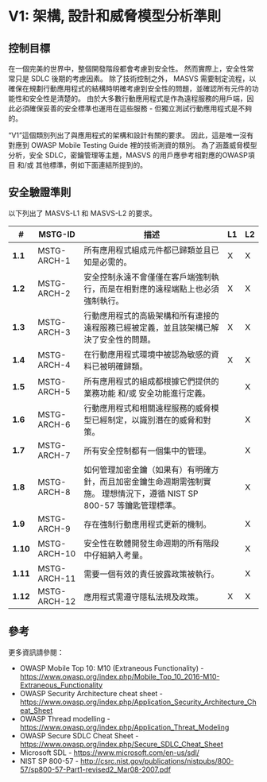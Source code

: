# V1: 架構, 設計和威脅模型分析準則

## 控制目標

在一個完美的世界中，整個開發階段都會考慮到安全性。 然而實際上，安全性常常只是 SDLC 後期的考慮因素。 除了技術控制之外， MASVS 需要制定流程，以確保在規劃行動應用程式的結構時明確考慮到安全性的問題，並確認所有元件的功能性和安全性是清楚的。 由於大多數行動應用程式是作為遠程服務的用戶端，因此必須確保妥善的安全標準也運用在這些服務 - 但獨立測試行動應用程式是不夠的。

“V1”這個類別列出了與應用程式的架構和設計有關的要求。 因此，這是唯一沒有對應到 OWASP Mobile Testing Guide 裡的技術測資的類別。 為了涵蓋威脅模型分析，安全 SDLC，密鑰管理等主題，MASVS 的用戶應參考相對應的OWASP項目 和/或 其他標準，例如下面連結所提到的。

## 安全驗證準則

以下列出了 MASVS-L1 和 MASVS-L2 的要求。

| # | MSTG-ID | 描述 | L1 | L2 |
| --- | --- | --- | --- | --- |
| **1.1** | MSTG-ARCH-1 | 所有應用程式組成元件都已歸類並且已知是必需的。 | X | X |
| **1.2** | MSTG-ARCH-2 | 安全控制永遠不會僅僅在客戶端強制執行，而是在相對應的遠程端點上也必須強制執行。 | X | X |
| **1.3** | MSTG-ARCH-3 | 行動應用程式的高級架構和所有連接的遠程服務已經被定義，並且該架構已解決了安全性的問題。 | X | X |
| **1.4** | MSTG-ARCH-4 | 在行動應用程式環境中被認為敏感的資料已被明確歸類。 | X | X |
| **1.5** | MSTG-ARCH-5 | 所有應用程式的組成都根據它們提供的業務功能 和/或 安全功能進行定義。 |   | X |
| **1.6** | MSTG-ARCH-6 | 行動應用程式和相關遠程服務的威脅模型已經制定，以識別潛在的威脅和對策。 |   | X |
| **1.7** | MSTG-ARCH-7 | 所有安全控制都有一個集中的管理。 |   | X |
| **1.8** | MSTG-ARCH-8 | 如何管理加密金鑰（如果有）有明確方針，而且加密金鑰生命週期需強制實施。 理想情況下，遵循 NIST SP 800-57 等鑰匙管理標準。 |   | X |
| **1.9** | MSTG-ARCH-9 | 存在強制行動應用程式更新的機制。 |   | X |
| **1.10** | MSTG-ARCH-10 | 安全性在軟體開發生命週期的所有階段中仔細納入考量。 |   | X |
| **1.11** | MSTG-ARCH-11 | 需要一個有效的責任披露政策被執行。 |  | X |
| **1.12** | MSTG-ARCH-12 | 應用程式需遵守隱私法規及政策。 | X | X |

## 參考

更多資訊請參閱：

- OWASP Mobile Top 10: M10 (Extraneous Functionality) - <https://www.owasp.org/index.php/Mobile_Top_10_2016-M10-Extraneous_Functionality>
- OWASP Security Architecture cheat sheet - <https://www.owasp.org/index.php/Application_Security_Architecture_Cheat_Sheet>
- OWASP Thread modelling - <https://www.owasp.org/index.php/Application_Threat_Modeling>
- OWASP Secure SDLC Cheat Sheet - <https://www.owasp.org/index.php/Secure_SDLC_Cheat_Sheet>
- Microsoft SDL - <https://www.microsoft.com/en-us/sdl/>
- NIST SP 800-57 - <http://csrc.nist.gov/publications/nistpubs/800-57/sp800-57-Part1-revised2_Mar08-2007.pdf>
